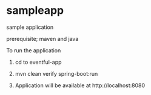 # sampleapp

sample application

prerequisite; maven and java

To run the application 

1) cd to eventful-app

2) mvn clean verify spring-boot:run

3) Application will be available at http://localhost:8080